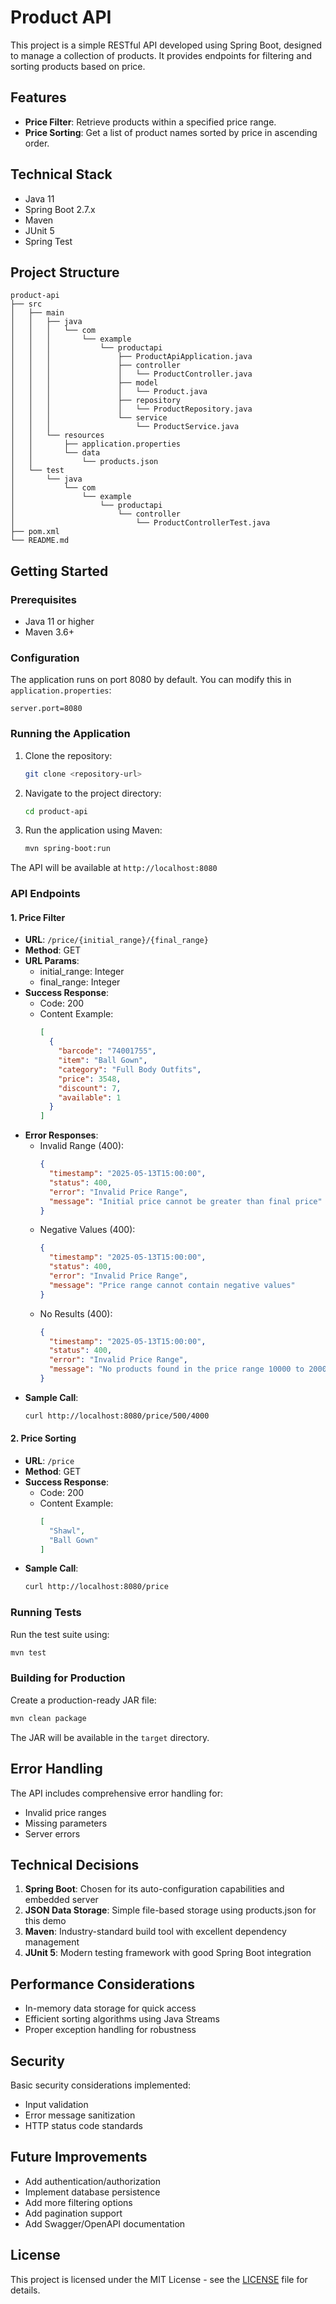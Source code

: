 # Product API

This project is a simple RESTful API developed using Spring Boot, designed to manage a collection of products. It provides endpoints for filtering and sorting products based on price.

## Features

- **Price Filter**: Retrieve products within a specified price range.
- **Price Sorting**: Get a list of product names sorted by price in ascending order.

## Technical Stack

- Java 11
- Spring Boot 2.7.x
- Maven
- JUnit 5
- Spring Test

## Project Structure

```
product-api
├── src
│   ├── main
│   │   ├── java
│   │   │   └── com
│   │   │       └── example
│   │   │           └── productapi
│   │   │               ├── ProductApiApplication.java
│   │   │               ├── controller
│   │   │               │   └── ProductController.java
│   │   │               ├── model
│   │   │               │   └── Product.java
│   │   │               ├── repository
│   │   │               │   └── ProductRepository.java
│   │   │               └── service
│   │   │                   └── ProductService.java
│   │   └── resources
│   │       ├── application.properties
│   │       └── data
│   │           └── products.json
│   └── test
│       └── java
│           └── com
│               └── example
│                   └── productapi
│                       └── controller
│                           └── ProductControllerTest.java
├── pom.xml
└── README.md
```

## Getting Started

### Prerequisites

- Java 11 or higher
- Maven 3.6+

### Configuration

The application runs on port 8080 by default. You can modify this in `application.properties`:

```properties
server.port=8080
```

### Running the Application

1. Clone the repository:
   ```bash
   git clone <repository-url>
   ```

2. Navigate to the project directory:
   ```bash
   cd product-api
   ```

3. Run the application using Maven:
   ```bash
   mvn spring-boot:run
   ```

The API will be available at `http://localhost:8080`

### API Endpoints

#### 1. Price Filter
- **URL**: `/price/{initial_range}/{final_range}`
- **Method**: GET
- **URL Params**: 
  - initial_range: Integer
  - final_range: Integer
- **Success Response**:
  - Code: 200
  - Content Example:
    ```json
    [
      {
        "barcode": "74001755",
        "item": "Ball Gown",
        "category": "Full Body Outfits",
        "price": 3548,
        "discount": 7,
        "available": 1
      }
    ]
    ```
- **Error Responses**:
  - Invalid Range (400):
    ```json
    {
      "timestamp": "2025-05-13T15:00:00",
      "status": 400,
      "error": "Invalid Price Range",
      "message": "Initial price cannot be greater than final price"
    }
    ```
  - Negative Values (400):
    ```json
    {
      "timestamp": "2025-05-13T15:00:00",
      "status": 400,
      "error": "Invalid Price Range",
      "message": "Price range cannot contain negative values"
    }
    ```
  - No Results (400):
    ```json
    {
      "timestamp": "2025-05-13T15:00:00",
      "status": 400,
      "error": "Invalid Price Range",
      "message": "No products found in the price range 10000 to 20000"
    }
    ```
- **Sample Call**:
  ```bash
  curl http://localhost:8080/price/500/4000
  ```

#### 2. Price Sorting
- **URL**: `/price`
- **Method**: GET
- **Success Response**:
  - Code: 200
  - Content Example:
    ```json
    [
      "Shawl",
      "Ball Gown"
    ]
    ```
- **Sample Call**:
  ```bash
  curl http://localhost:8080/price
  ```

### Running Tests

Run the test suite using:
```bash
mvn test
```

### Building for Production

Create a production-ready JAR file:
```bash
mvn clean package
```
The JAR will be available in the `target` directory.

## Error Handling

The API includes comprehensive error handling for:
- Invalid price ranges
- Missing parameters
- Server errors

## Technical Decisions

1. **Spring Boot**: Chosen for its auto-configuration capabilities and embedded server
2. **JSON Data Storage**: Simple file-based storage using products.json for this demo
3. **Maven**: Industry-standard build tool with excellent dependency management
4. **JUnit 5**: Modern testing framework with good Spring Boot integration

## Performance Considerations

- In-memory data storage for quick access
- Efficient sorting algorithms using Java Streams
- Proper exception handling for robustness

## Security

Basic security considerations implemented:
- Input validation
- Error message sanitization
- HTTP status code standards

## Future Improvements

- Add authentication/authorization
- Implement database persistence
- Add more filtering options
- Add pagination support
- Add Swagger/OpenAPI documentation

## License

This project is licensed under the MIT License - see the [LICENSE](LICENSE) file for details.